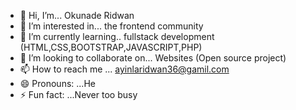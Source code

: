 - 👋 Hi, I’m... Okunade Ridwan
- 👀 I’m interested in... the frontend community 
- 🌱 I’m currently learning.. fullstack development (HTML,CSS,BOOTSTRAP,JAVASCRIPT,PHP) 
- 💞️ I’m looking to collaborate on... Websites (Open source project)
- 📫 How to reach me ... ayinlaridwan36@gamil.com 
- 😄 Pronouns: ...He
- ⚡ Fun fact: ...Never too busy

<!---
Rid100/Rid100 is a ✨ special ✨ repository because its `README.md` (this file) appears on your GitHub profile.
You can click the Preview link to take a look at your changes.
--->
